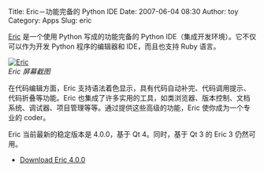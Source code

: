 Title: Eric－功能完备的 Python IDE
Date: 2007-06-04 08:30
Author: toy
Category: Apps
Slug: eric

[Eric](http://www.die-offenbachs.de/eric/) 是一个使用 Python
写成的功能完备的 Python IDE（集成开发环境）。它不仅可以作为开发 Python
程序的编辑器和 IDE，而且也支持 Ruby 语言。

[![Eric](http://i.linuxtoy.org/i/2007/06/eric_s.png)](http://i.linuxtoy.org/i/2007/06/eric.png)  
*Eric 屏幕截图*

在代码编辑方面，Eric
支持语法着色显示，具有代码自动补完、代码调用提示、代码折叠等功能。Eric
也集成了许多实用的工具，如类浏览器、版本控制、文档系统、调试器、项目管理等等。通过提供这些高级的功能，Eric
使你成为一个专业的 coder。

Eric 当前最新的稳定版本是 4.0.0，基于 Qt 4。同时，基于 Qt 3 的 Eric 3
仍然可用。

- [Download Eric
4.0.0](http://www.die-offenbachs.de/eric/eric4-download.html)
